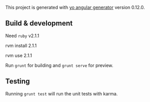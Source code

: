 This project is generated with [yo angular generator](https://github.com/yeoman/generator-angular)
version 0.12.0.

## Build & development
Need `ruby` v2.1.1

rvm install 2.1.1

rvm use 2.1.1

Run `grunt` for building and `grunt serve` for preview.

## Testing

Running `grunt test` will run the unit tests with karma.
